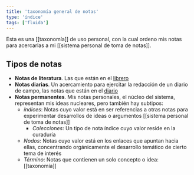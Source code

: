 ```yaml
---
title: 'taxonomía general de notas'
type: 'índice'
tags: ['fluida']
---
```


Esta es una [[taxonomía]] de uso personal, con la cual ordeno mis notas para acercarlas a mi [[sistema personal de toma de notas]].

## Tipos de notas

- **Notas de literatura**. Las que están en el <a href="/librero">librero</a>
- **Notas diarias**. Un acercamiento para ejercitar la redacción de un diario de campo, las notas que están en el <a href="/diario">diario</a>
- **Notas permanentes**. Mis notas personales, el núcleo del sistema, representan mis ideas nucleares, pero también hay subtipos:
    - *índices*: Notas cuyo valor está en ser referencias a otras notas para experimentar desarrollos de ideas o argumentos [[sistema personal de toma de notas]]
        - *Colecciones*: Un tipo de nota índice cuyo valor reside en la curaduría 
    - *Nodos*: Notas cuyo valor está en los enlaces que apuntan hacia ellas, concentrando orgánicamente el desarrollo temático de cierto tema de interés
    - *Término*: Notas que contienen un solo concepto o idea: [[taxonomía]]
    